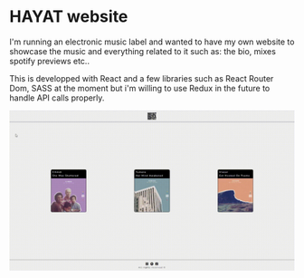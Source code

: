 # HAYAT website
I'm running an electronic music label and wanted to have my own website to showcase the music and everything related to it such as: the bio, mixes spotify previews etc..

This is developped with React and a few libraries such as React Router Dom, SASS at the moment but i'm willing to use Redux in the future to handle API calls properly.

![Demo GIF](./src/assets/gif-hayat-github.gif )